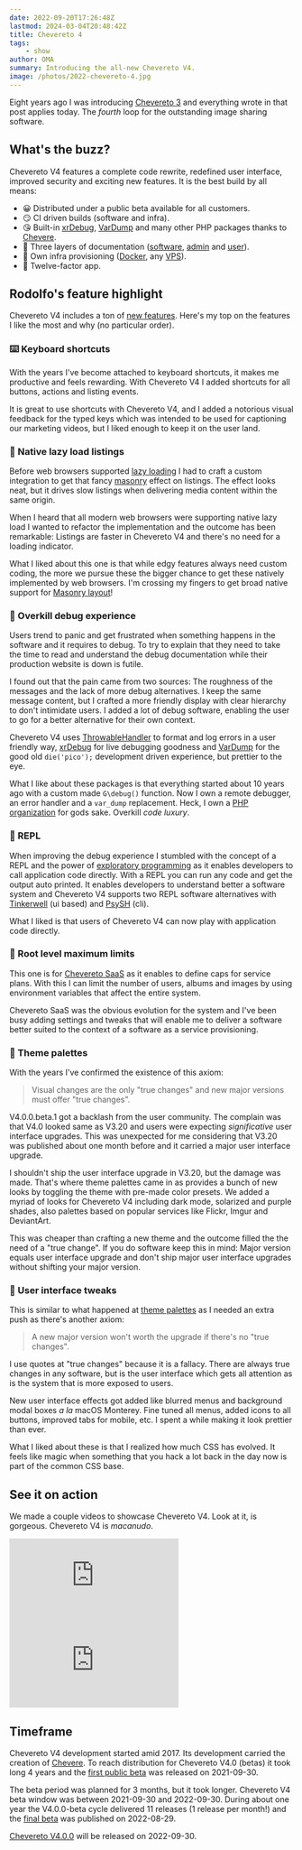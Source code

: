 ```yaml
---
date: 2022-09-20T17:26:48Z
lastmod: 2024-03-04T20:48:42Z
title: Chevereto 4
tags:
    - show
author: OMA
summary: Introducing the all-new Chevereto V4.
image: /photos/2022-chevereto-4.jpg
---
```


Eight years ago I was introducing [Chevereto 3](../2014/2014-04-18-chevereto-3.md) and everything wrote in that post applies today. The *fourth* loop for the outstanding image sharing software.

## What's the buzz?

Chevereto V4 features a complete code rewrite, redefined user interface, improved security and exciting new features. It is the best build by all means:

* 😀 Distributed under a public beta available for all customers.
* 😏 CI driven builds (software and infra).
* 😘 Built-in [xrDebug](https://github.com/xrdebug/xrdebug),  [VarDump](https://github.com/chevere/var-dump) and many other PHP packages thanks to [Chevere](https://chevere.org/).
* 🥰 Three layers of documentation ([software](https://v4-docs.chevereto.com/), [admin](https://v4-admin.chevereto.com/) and [user](https://v4-user.chevereto.com/)).
* 🥳 Own infra provisioning ([Docker](https://github.com/chevereto/v4-docker), any [VPS](https://github.com/chevereto/vps)).
* 🤩 Twelve-factor app.

## Rodolfo's feature highlight

Chevereto V4 includes a ton of [new features](https://v4-docs.chevereto.com/introduction/changelog/4.0.html). Here's my top on the features I like the most and why (no particular order).

### ⌨️ Keyboard shortcuts

With the years I've become attached to keyboard shortcuts, it makes me productive and feels rewarding. With Chevereto V4 I added shortcuts for all buttons, actions and listing events.

It is great to use shortcuts with Chevereto V4, and I added a notorious visual feedback for the typed keys which was intended to be used for captioning our marketing videos, but I liked enough to keep it on the user land.

### 🚅 Native lazy load listings

Before web browsers supported [lazy loading](https://developer.mozilla.org/en-US/docs/Web/Performance/Lazy_loading) I had to craft a custom integration to get that fancy [masonry](https://masonry.desandro.com/) effect on listings. The effect looks neat, but it drives slow listings when delivering media content within the same origin.

When I heard that all modern web browsers were supporting native lazy load I wanted to refactor the implementation and the outcome has been remarkable: Listings are faster in Chevereto V4 and there's no need for a loading indicator.

What I liked about this one is that while edgy features always need custom coding, the more we pursue these the bigger chance to get these natively implemented by web browsers. I'm crossing my fingers to get broad native support for [Masonry layout](https://developer.mozilla.org/en-US/docs/Web/CSS/CSS_Grid_Layout/Masonry_Layout)!

### 🐞 Overkill debug experience

Users trend to panic and get frustrated when something happens in the software and it requires to debug. To try to explain that they need to take the time to read and understand the debug documentation while their production website is down is futile.

I found out that the pain came from two sources: The roughness of the messages and the lack of more debug alternatives. I keep the same message content, but I crafted a more friendly display with clear hierarchy to don't intimidate users. I added a lot of  debug software, enabling the user to go for a better alternative for their own context.

Chevereto V4 uses [ThrowableHandler](https://chevere.org/packages/throwable-handler) to format and log errors in a user friendly way, [xrDebug](https://chevere.org/packages/xrdebug) for live debugging goodness and [VarDump](https://chevere.org/packages/var-dump) for the good old `die('pico');` development driven experience, but prettier to the eye.

What I like about these packages is that everything started about 10 years ago with a custom made `G\debug()` function. Now I own a remote debugger, an error handler and a `var_dump` replacement. Heck, I own a [PHP organization](https://chevere.org/) for gods sake. Overkill *code luxury*.

### 💫 REPL

When improving the debug experience I stumbled with the concept of a REPL and the power of [exploratory programming](https://en.wikipedia.org/wiki/Exploratory_programming) as it enables developers to call application code directly. With a REPL you can run any code and get the output auto printed. It enables developers to understand better a software system and Chevereto V4 supports two REPL software alternatives with [Tinkerwell](https://tinkerwell.app/) (ui based) and [PsySH](https://psysh.org/) (cli).

What I liked is that users of Chevereto V4 can now play with application code directly.

### 🚧 Root level maximum limits

This one is for [Chevereto SaaS](https://chevereto.cloud) as it enables to define caps for service plans. With this I can limit the number of users, albums and images by using environment variables that affect the entire system.

Chevereto SaaS was the obvious evolution for the system and I've been busy adding settings and tweaks that will enable me to deliver a software better suited to the context of a software as a service provisioning.

### 🎨 Theme palettes

With the years I've confirmed the existence of this axiom:

> Visual changes are the only "true changes" and new major versions must offer "true changes".

V4.0.0.beta.1 got a backlash from the user community. The complain was that V4.0 looked same as V3.20 and users were expecting *significative* user interface upgrades. This was unexpected for me considering that V3.20 was published about one month before and it carried a major user interface upgrade.

I shouldn't ship the user interface upgrade in V3.20, but the damage was made. That's where theme palettes came in as provides a bunch of new looks by toggling the theme with pre-made color presets. We added a myriad of looks for Chevereto V4 including dark mode, solarized and purple shades, also palettes based on popular services like Flickr, Imgur and DeviantArt.

This was cheaper than crafting a new theme and the outcome filled the the need of a "true change". If you do software keep this in mind: Major version equals user interface upgrade and don't ship major user interface upgrades without shifting your major version.

### 💅 User interface tweaks

This is similar to what happened at [theme palettes](#theme-palettes) as I needed an extra push as there's another axiom:

> A new major version won't worth the upgrade if there's no "true changes".

I use quotes at "true changes" because it is a fallacy. There are always true changes in any software, but is the user interface which gets all attention as is the system that is more exposed to users.

New user interface effects got added like blurred menus and background modal boxes *a la* macOS Monterey. Fine tuned all menus, added icons to all buttons, improved tabs for mobile, etc. I spent a while making it look prettier than ever.

What I liked about these is that I realized how much CSS has evolved. It feels like magic when something that you hack a lot back in the day now is part of the common CSS base.

## See it on action

We made a couple videos to showcase Chevereto V4. Look at it, is gorgeous. Chevereto V4 is *macanudo*.

<div class="embed-responsive embed-responsive-16by9">
  <iframe class="embed-responsive-item m-0" src="https://www.youtube.com/embed/C-AZVuMEFMg" frameborder="0" allow="accelerometer; autoplay; clipboard-write; encrypted-media; gyroscope; picture-in-picture" allowfullscreen></iframe>
</div>

<div class="embed-responsive embed-responsive-16by9">
  <iframe class="embed-responsive-item m-0" src="https://www.youtube.com/embed/ytw2Ep1Xm1A" frameborder="0" allow="accelerometer; autoplay; clipboard-write; encrypted-media; gyroscope; picture-in-picture" allowfullscreen></iframe>
</div>

## Timeframe

Chevereto V4 development started amid 2017. Its development carried the creation of [Chevere](https://rodolfoberrios.com/2020/07/23/hello-chevere/). To reach distribution for Chevereto V4.0 (betas) it took long 4 years and the [first public beta](https://releases.chevereto.com/4.X/4.0/4.0.0.beta.1.html) was released on 2021-09-30.

The beta period was planned for 3 months, but it took longer. Chevereto V4 beta window was between 2021-09-30 and 2022-09-30. During about one year the V4.0.0-beta cycle delivered 11 releases (1 release per month!) and the [final beta](https://releases.chevereto.com/4.X/4.0/4.0.0-beta.11.html) was published on 2022-08-29.

[Chevereto V4.0.0](https://releases.chevereto.com/4.X/4.0/4.0.0.html) will be released on 2022-09-30.
